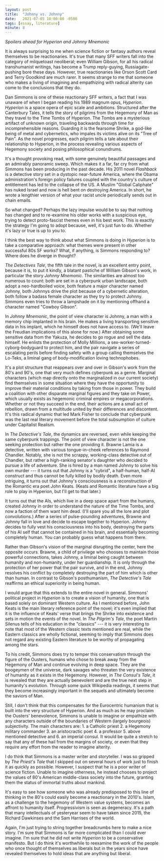 ```yaml
---
layout: post
title:  "Johnny vs. Johnny"
date:   2021-07-05 10:00:00 -0500
tags: [essay, literature]
minute: 8
---
```

*Spoilers ahead for Hyperion and Johnny Mnemonic*

It is always surprising to me when science fiction or fantasy authors reveal themselves to be reactionaries. It's true that many SFF writers fall into the category of milquetoast neoliberal; even William Gibson, for all his radical transhumanist writings, has become a Trump reply-guying, Russiagate-pushing bore these days. However, true reactionaries like Orson Scott Card and Terry Goodkind are much rarer. It seems strange to me that someone who makes a living of imagining and empathizing with radical alterity can come to the conclusions that they do. 

Dan Simmons is one of these reactionary SFF writers, a fact that I was unaware of when I began reading his 1989 magnum opus, *Hyperion*. *Hyperion* is a space opera of epic scale and ambitions. Structured after the Canterbury Tales, it tells the story of pilgrims from the Hegemony of Man as they travel to the Time Tombs of Hyperion. The Tombs are a mysterious artifact of unknown origin, traveling backwards through time for incomprehensible reasons. Guarding it is the fearsome Shrike, a god-like being of metal and cybernetics, who impales its victims alive on its "Tree of Pain". As the novel progresses, each pilgrim tells a tale about their relationship to Hyperion, in the process revealing various aspects of Hegemony society and posing philosophical conundrums. 

It's a thought provoking read, with some genuinely beautiful passages and an admirably panoramic sweep. Which makes it a far, far cry from what Simmons has been producing in the past decade. His 2011 novel *Flashback* is a detective story set in a dystopic near-future America, where the Obama administration's foreign policy failures coupled with the country's culture of entitlement has led to the collapse of the US. A Muslim "Global Caliphate" has nuked Israel and now is hell bent on destroying America. In short, he wrote a lengthier version of what your racist uncle periodically sends out in chain emails. 

So what changed? Perhaps the lazy impulse would be to say that nothing has changed and to re-examine his older works with a suspicious eye, trying to detect proto-fascist themes even in his best work. This is exactly the strategy I'm going to adopt because, well, it's just fun to do. Whether it's lazy or true is up to you to.

I think the best way to think about what Simmons is doing in *Hyperion* is to take a comparative approach: what themes were present in other successful 80s SF works? What, if anything, is Simmons responding to? Where does he diverge in thought? 

*The Detectives Tale*, the fifth tale in the novel, is an excellent entry point, because it is, to put it kindly, a blatant pastiche of William Gibson's work, in particular the story *Johnny Mnemonic*. The similarities are almost too numerous to count: both are set in a cyberpunk urban landscape, both adopt a neo-hardboiled voice, both feature a major character named Johnny, both Johnnys drive the plot because of a cybernetic alteration, both follow a badass female character as they try to protect Johnny. Simmons even tries to throw a lampshade on it by mentioning offhand a character named "Cowboy Gibson". 

In *Johnny Mnemonic*, the point of view character is Johnny, a man with a memory chip implanted in his brain. He makes a living transporting sensitive data in his implant, which he himself does not have access to. (We'll leave the Freudian implications of this alone for now.) After obtaining some sensitive data from the Yakuza, he decides to go rogue and sell the data himself. He enlists the protection of Molly Millions, a sex-worker-turned-cyborg-bodyguard to protect him, and the pair navigate a series of escalating perils before finding safety with a group calling themselves the Lo-Teks, a liminal gang of body-modification loving technophobes. 

It's a plot structure that reappears over and over in Gibson's work from the 80's and 90's, one that very much defines cyberpunk as a genre. Marginal characters (which map directly onto the marginalized in our current society) find themselves in some situation where they have the opportunity to improve their material conditions by taking from those in power. They build a coalition with other disparate marginal figures and they take on Power, which usually exists as hegemonic criminal empires or megacorporations. Whether or not they succeed in the end, their actions are a small act of rebellion, drawn from a multitude united by their differences and discontent. It's this radical dynamic that led Mark Fisher to conclude that cyberpunk was the last real literary movement before the total subsumption of culture under Capitalist Realism. 

In *The Detective's Tale*, the dynamics are reversed, even while keeping the same cyberpunk trappings. The point of view character is not the one seeking protection but rather the one providing it. Brawne Lamia is a detective, written with various tongue-in-cheek references to Raymond Chandler. Notably, she is not the scrappy, working-class detective out of Chandler, but rather a high-ranking senator's daughter who decided to pursue a life of adventure. She is hired by a man named Johnny to solve his own murder --- it turns out that Johnny is a "cybrid", a half-human, half-AI construct and thus cannot be fully killed by bodily death. Even more intriguing, it turns out that Johnny's consciousness is a reconstruction of the Romantic era poet John Keats. (Keats and Romantic literature have a big role to play in Hyperion, but I'll get to that later.) 

It turns out that the AIs, which live in a deep space apart from the humans, created Johnny in order to understand the nature of the Time Tombs, and now a faction of them want him dead. (I'll spare you all the lore and plot convolutions.) After a series of pulse-pounding adventures, Brawne and Johnny fall in love and decide to escape together to Hyperion. Johnny decides to fully vest his consciousness into his body, destroying the parts of his AI self that cannot be contained in his brain, and essentially becoming completely human. You can probably guess what happens from there. 

Rather than Gibson's vision of the marginal disrupting the center, here the opposite occurs. Brawne, a child of privilege who chooses to maintain those powerful connections, takes Johnny, a liminal being caught between humanity and non-humanity, under her guardianship. It is only through the protection of her power that the pair survive, and in the end, Johnny resolves his conflict by completely destroying the part of him which is other than human. In contrast to Gibson's posthumanism, *The Detective's Tale* reaffirms an ethical superiority in being human. 

I would argue that this extends to the entire novel in general. Simmons' political project in *Hyperion* is to create a vision of humanity, one that is based solely on dominant Western culture. As I mentioned before, John Keats is the main literary reference point of the novel; it's even implied that it is the influence of Keats' verse that brings the Shrike into existence and sets in motion the events of the novel. In *The Pilgrim's Tale*, the poet Martin Silenus tells of his education in the "classics" --- it is very interesting to note that most of the Western classic texts mentioned are real, while the Eastern classics are wholly fictional, seeming to imply that Simmons does not regard any existing Eastern literature to be worthy of propagating among the stars. 

To his credit, Simmons does try to temper this conservatism through the figure of the Ousters, humans who chose to break away from the Hegemony of Man and continue evolving in deep space. They are the boogeymen of the universe, dark savages who threaten the very existence of humanity as it exists in the Hegemony. However, in *The Consul's Tale*, it is revealed that they are actually benevolent and are the true next step in humanity's evolution. Through some quick Wikipedia readings, it seems that they become increasingly important in the sequels and ultimately become the saviors of Man. 

Still, I don't think that this compensates for the Eurocentric humanism that is built into the very structure of Hyperion. And as much as he may proclaim the Ousters' benevolence, Simmons is unable to imagine or empathize with any characters outside of the boundaries of Western (largely bourgeois) subjectivity. The main characters are: 1. a Catholic priest 2. a Hegemony military commander 3. an aristocractic poet 4. a professor 5. above mentioned detective and 6. an imperial consul. It would be quite a stretch to say that any of these hail from the margins of society, or even that they require any effort from the reader to imagine alterity.

I do think that Simmons is a master writer and storyteller. I was so gripped by *The Priest's Tale* that I skipped out on several hours of work just to finish it as quickly as possible. However, I suspect that he is a poor writer of science fiction. Unable to imagine otherness, he instead chooses to project the values of 80's American middle-class society into the future, granting them the status of immortal truths about mankind. 

It's easy to see how someone who was already predisposed to this line of thinking in the 80's could easily become a reactionary in the 2010's. Islam, as a challenge to the hegemony of Western value systems, becomes an affront to humanity itself. Progressivism is seen as degeneracy. It's a path that many intellectuals of yesteryear seem to have taken since 2015, the Richard Dawkinses and the Sam Harrises of the world. 

Again, I'm just trying to string together breadcrumbs here to make a nice story. I'm sure that Simmons is far more complicated than I could ever imagine. I'm sure that he did not write *Hyperion* to be a conservative manifesto. But I do think it's worthwhile to reexamine the work of the people who once thought of themselves as liberals but in the years since have revealed themselves to hold ideas that are anything but liberal. 